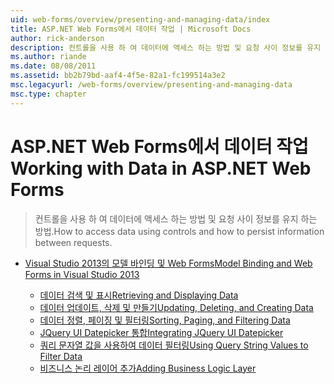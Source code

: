 ```yaml
---
uid: web-forms/overview/presenting-and-managing-data/index
title: ASP.NET Web Forms에서 데이터 작업 | Microsoft Docs
author: rick-anderson
description: 컨트롤을 사용 하 여 데이터에 액세스 하는 방법 및 요청 사이 정보를 유지 하는 방법.
ms.author: riande
ms.date: 08/08/2011
ms.assetid: bb2b79bd-aaf4-4f5e-82a1-fc199514a3e2
msc.legacyurl: /web-forms/overview/presenting-and-managing-data
msc.type: chapter
---
```

<a name="working-with-data-in-aspnet-web-forms"></a><span data-ttu-id="347d3-103">ASP.NET Web Forms에서 데이터 작업</span><span class="sxs-lookup"><span data-stu-id="347d3-103">Working with Data in ASP.NET Web Forms</span></span>
====================
> <span data-ttu-id="347d3-104">컨트롤을 사용 하 여 데이터에 액세스 하는 방법 및 요청 사이 정보를 유지 하는 방법.</span><span class="sxs-lookup"><span data-stu-id="347d3-104">How to access data using controls and how to persist information between requests.</span></span>


- [<span data-ttu-id="347d3-105">Visual Studio 2013의 모델 바인딩 및 Web Forms</span><span class="sxs-lookup"><span data-stu-id="347d3-105">Model Binding and Web Forms in Visual Studio 2013</span></span>](model-binding/index.md)

    - [<span data-ttu-id="347d3-106">데이터 검색 및 표시</span><span class="sxs-lookup"><span data-stu-id="347d3-106">Retrieving and Displaying Data</span></span>](model-binding/retrieving-data.md)
    - [<span data-ttu-id="347d3-107">데이터 업데이트, 삭제 및 만들기</span><span class="sxs-lookup"><span data-stu-id="347d3-107">Updating, Deleting, and Creating Data</span></span>](model-binding/updating-deleting-and-creating-data.md)
    - [<span data-ttu-id="347d3-108">데이터 정렬, 페이징 및 필터링</span><span class="sxs-lookup"><span data-stu-id="347d3-108">Sorting, Paging, and Filtering Data</span></span>](model-binding/sorting-paging-and-filtering-data.md)
    - [<span data-ttu-id="347d3-109">JQuery UI Datepicker 통합</span><span class="sxs-lookup"><span data-stu-id="347d3-109">Integrating JQuery UI Datepicker</span></span>](model-binding/integrating-jquery-ui.md)
    - [<span data-ttu-id="347d3-110">쿼리 문자열 값을 사용하여 데이터 필터링</span><span class="sxs-lookup"><span data-stu-id="347d3-110">Using Query String Values to Filter Data</span></span>](model-binding/using-query-string-values-to-retrieve-data.md)
    - [<span data-ttu-id="347d3-111">비즈니스 논리 레이어 추가</span><span class="sxs-lookup"><span data-stu-id="347d3-111">Adding Business Logic Layer</span></span>](model-binding/adding-business-logic-layer.md)
